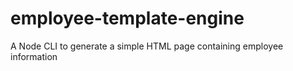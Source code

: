 # employee-template-engine
A Node CLI to generate a simple HTML page containing employee information
